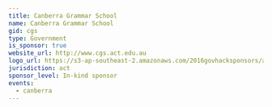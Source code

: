 ```yaml
---
title: Canberra Grammar School
name: Canberra Grammar School
gid: cgs
type: Government
is_sponsor: true
website_url: http://www.cgs.act.edu.au
logo_url: https://s3-ap-southeast-2.amazonaws.com/2016govhacksponsors/act/42322517_cgs_logo_full_colour+copy.png
jurisdiction: act
sponsor_level: In-kind sponsor
events:
  - canberra
---
```


